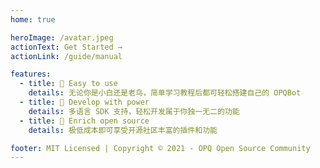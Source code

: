 ```yaml
---
home: true

heroImage: /avatar.jpeg
actionText: Get Started →
actionLink: /guide/manual

features:
  - title: 🍭 Easy to use
    details: 无论你是小白还是老鸟，简单学习教程后都可轻松搭建自己的 OPQBot
  - title: 🚀 Develop with power
    details: 多语言 SDK 支持，轻松开发属于你独一无二的功能
  - title: 🌈 Enrich open source
    details: 极低成本即可享受开源社区丰富的插件和功能

footer: MIT Licensed | Copyright © 2021 - OPQ Open Source Community
---
```


<IndexMounted />
